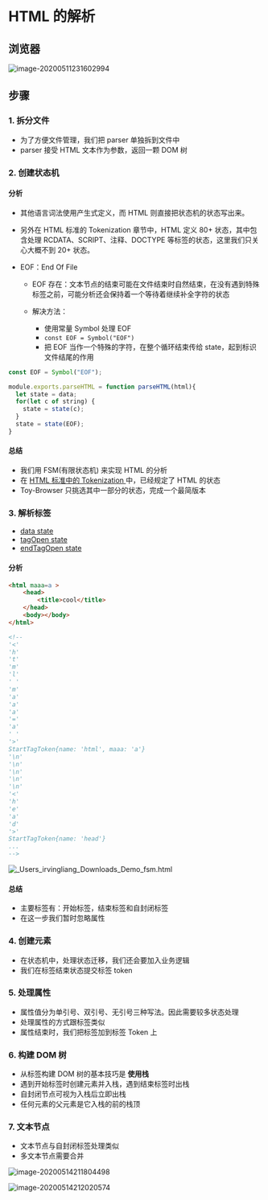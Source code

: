 # HTML 的解析

## 浏览器

![image-20200511231602994](https://tva1.sinaimg.cn/large/007S8ZIlgy1geox3lony2j31z80gu41t.jpg)



## 步骤



### 1. 拆分文件

* 为了方便文件管理，我们把 parser 单独拆到文件中
* parser 接受 HTML 文本作为参数，返回一颗 DOM 树



### 2. 创建状态机



#### 分析

* 其他语言词法使用产生式定义，而 HTML 则直接把状态机的状态写出来。

* 另外在 HTML 标准的 Tokenization 章节中，HTML 定义 80+ 状态，其中包含处理 RCDATA、SCRIPT、注释、DOCTYPE 等标签的状态，这里我们只关心大概不到 20+ 状态。

* EOF：End Of File

  * EOF 存在：文本节点的结束可能在文件结束时自然结束，在没有遇到特殊标签之前，可能分析还会保持着一个等待着继续补全字符的状态

  * 解决方法：

    * 使用常量 Symbol 处理 EOF
    * `const EOF = Symbol("EOF")`
    * 把 EOF 当作一个特殊的字符，在整个循环结束传给 state，起到标识文件结尾的作用

    

```js
const EOF = Symbol("EOF");

module.exports.parseHTML = function parseHTML(html){
  let state = data;
  for(let c of string) {
    state = state(c);
  }
  state = state(EOF);
}
```





#### 总结

* 我们用 FSM(有限状态机) 来实现 HTML 的分析
* 在 [HTML 标准中的 Tokenization ](https://html.spec.whatwg.org/multipage/parsing.html#data-state)中，已经规定了 HTML 的状态
* Toy-Browser 只挑选其中一部分的状态，完成一个最简版本



### 3. 解析标签

* [data state]( https://html.spec.whatwg.org/multipage/parsing.html#data-state)
* [tagOpen state](https://html.spec.whatwg.org/multipage/parsing.html#tag-open-state)
* [endTagOpen state](https://html.spec.whatwg.org/multipage/parsing.html#end-tag-open-state)

#### 分析

```html
<html maaa=a >
    <head>
        <title>cool</title>
    </head>
    <body></body>
</html>

<!--
'<'
'h'
't'
'm'
'l'
' '
'm'
'a'
'a'
'a'
'='
'a'
' '
'>'
StartTagToken{name: 'html', maaa: 'a'}
'\n'
'\n'
'\n'
'\n'
'\n'
'<'
'h'
'e'
'a'
'd'
'>'
StartTagToken{name: 'head'}
...
-->
```



![_Users_irvingliang_Downloads_Demo_fsm.html](https://tva1.sinaimg.cn/large/007S8ZIlgy1gevbfd5pf0j30u00u0n3d.jpg)



#### 总结

* 主要标签有：开始标签，结束标签和自封闭标签
* 在这一步我们暂时忽略属性



### 4. 创建元素

* 在状态机中，处理状态迁移，我们还会要加入业务逻辑
* 我们在标签结束状态提交标签 token



### 5. 处理属性

* 属性值分为单引号、双引号、无引号三种写法。因此需要较多状态处理
* 处理属性的方式跟标签类似
* 属性结束时，我们把标签加到标签 Token 上



### 6. 构建 DOM 树

* 从标签构建 DOM 树的基本技巧是 **使用栈**
* 遇到开始标签时创建元素并入栈，遇到结束标签时出栈
* 自封闭节点可视为入栈后立即出栈
* 任何元素的父元素是它入栈的前的栈顶



### 7. 文本节点

* 文本节点与自封闭标签处理类似
* 多文本节点需要合并





![image-20200514211804498](https://tva1.sinaimg.cn/large/007S8ZIlgy1gesajwzr14j30vg0qkth1.jpg)

![image-20200514212020574](https://tva1.sinaimg.cn/large/007S8ZIlgy1gesam5jicuj30oy0p212j.jpg)




